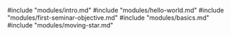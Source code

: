 #include "modules/intro.md"
#include "modules/hello-world.md"
#include "modules/first-seminar-objective.md"
#include "modules/basics.md"
#include "modules/moving-star.md"

